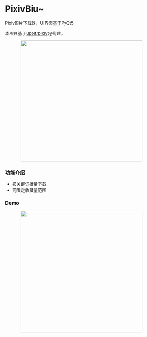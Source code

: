 # PixivBiu~
Pixiv图片下载器，UI界面基于PyQt5

本项目基于[upbit/pixivpy](https://github.com/upbit/pixivpy)构建。

<div align="center"><img height="400px" src="https://res.cloudinary.com/dzu6x6nqi/image/upload/v1571231724/github/Snipaste_2019-10-16_21-11-52.png"></div>

### 功能介绍

* 按关键词批量下载
* 可限定收藏量范围

### Demo

<div align="center"><img height="400px" src="https://res.cloudinary.com/dzu6x6nqi/image/upload/v1571234965/github/gifhome_1920x1080_5s.gif"></div>